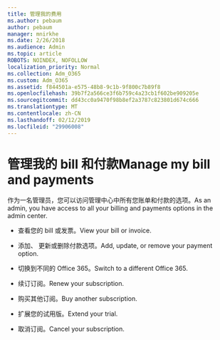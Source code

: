 ```yaml
---
title: 管理我的费用
ms.author: pebaum
author: pebaum
manager: mnirkhe
ms.date: 2/26/2018
ms.audience: Admin
ms.topic: article
ROBOTS: NOINDEX, NOFOLLOW
localization_priority: Normal
ms.collection: Adm_O365
ms.custom: Adm_O365
ms.assetid: f844501a-e575-48b8-9c1b-9f800c7b89f8
ms.openlocfilehash: 39b7f2a566ce3f6b759c4a23cb1f602be909205e
ms.sourcegitcommit: dd43cc0a9470f98b8ef2a3787c823801d674c666
ms.translationtype: MT
ms.contentlocale: zh-CN
ms.lasthandoff: 02/12/2019
ms.locfileid: "29906008"
---
```

# <a name="manage-my-bill-and-payments"></a><span data-ttu-id="fb81f-102">管理我的 bill 和付款</span><span class="sxs-lookup"><span data-stu-id="fb81f-102">Manage my bill and payments</span></span>

<span data-ttu-id="fb81f-103">作为一名管理员，您可以访问管理中心中所有您账单和付款的选项。</span><span class="sxs-lookup"><span data-stu-id="fb81f-103">As an admin, you have access to all your billing and payments options in the admin center.</span></span>
  
- <span data-ttu-id="fb81f-104">查看您的 bill 或发票。</span><span class="sxs-lookup"><span data-stu-id="fb81f-104">View your bill or invoice.</span></span>
    
- <span data-ttu-id="fb81f-105">添加、 更新或删除付款选项。</span><span class="sxs-lookup"><span data-stu-id="fb81f-105">Add, update, or remove your payment option.</span></span>
    
- <span data-ttu-id="fb81f-106">切换到不同的 Office 365。</span><span class="sxs-lookup"><span data-stu-id="fb81f-106">Switch to a different Office 365.</span></span>
    
- <span data-ttu-id="fb81f-107">续订订阅。</span><span class="sxs-lookup"><span data-stu-id="fb81f-107">Renew your subscription.</span></span>
    
- <span data-ttu-id="fb81f-108">购买其他订阅。</span><span class="sxs-lookup"><span data-stu-id="fb81f-108">Buy another subscription.</span></span>
    
- <span data-ttu-id="fb81f-109">扩展您的试用版。</span><span class="sxs-lookup"><span data-stu-id="fb81f-109">Extend your trial.</span></span>
    
- <span data-ttu-id="fb81f-110">取消订阅。</span><span class="sxs-lookup"><span data-stu-id="fb81f-110">Cancel your subscription.</span></span>
    

